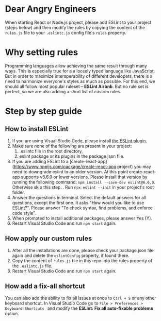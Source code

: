 # Dear Angry Engineers

When starting React or Node.js project, please add ESLint to your project (steps below) and then modify the rules by copying the content of the ``rules.js`` file to your ``.eslintc.js`` config file's ``rules`` property.

# Why setting rules

Programming languages allow achieving the same result through many ways. This is especially true for a a loosely typed language like JavaScript. But in order to maximize interoperability of different developers, there is a need to harmonize everyone's styles as much as possible. For this end, we should all follow most popular ruleset – **ESLint Airbnb**. But no rule set is perfect, so we are also adding a short list of custom rules.

# Step by step guide

## How to install ESLint

1. If you are using Visual Studio Code, please install [the ESLint plugin](https://marketplace.visualstudio.com/items?itemName=dbaeumer.vscode-eslint).
1. Make sure none of the following are present in your project:
    1. .eslintc file in the root directory,
    1. eslint package or its plugins in the package.json file.
1. If you are adding ESLint to a [create-react-app](https://www.npmjs.com/package/create-react-app project) you may need to downgrade eslint to an older version. At this point create-react-app supports v6.6.0 or lower versions. Please install that version by running the following command: ``npm install --save-dev eslint@6.6.0``. Otherwise skip this step.
. Run ``npx eslint --init`` in your project's root folder.
1. Answer the questions in terminal. Select the default answers for all questions, except the first one. It asks "How would you like to use ESLint?". Please answer "To check syntax, find problems, and enforce code style".
1. When prompted to install additional packages, please answer Yes (Y).
1. Restart Visual Studio Code and run ``npm start`` again.

## How apply our custom rules

1. After all the installations are done, please check your package.json file again and delete the ``eslintConfig`` property, if found there.
1. Copy the content of ``rules.js`` file in this repo into the rules property of the ``.eslintc.js`` file.
1. Restart Visual Studio Code and run ``npm start`` again.

## How add a fix-all shortcut

You can also add the ability to fix all issues at once to ``Ctrl + S`` or any other keyboard shortcut. In Visual Studio Code go to ``File > Preferences > Keyboard Shortcuts `` and modify the **ESLint: Fix all auto-fixable problems** option.
